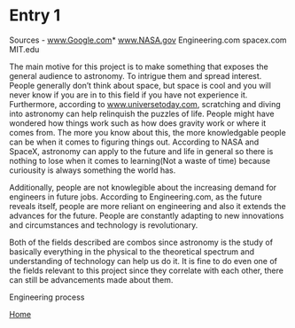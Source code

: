 # Entry 1
Sources -
www.Google.com*
www.NASA.gov
Engineering.com
spacex.com
MIT.edu

The main motive for this project is to make something that exposes the general audience to astronomy. To intrigue them and spread interest. People generally don’t think about space, but space is cool and you will never know if you are in to this field if you have not experience it. Furthermore, according to www.universetoday.com, scratching and diving into astronomy can help relinquish the puzzles of life. People might have wondered how things work such as how does gravity work or where it comes from. The more you know about this, the more knowledgable people can be when it comes to figuring things out. According to NASA and SpaceX, astronomy can apply to the future and life in general so there is nothing to lose when it comes to learning(Not a waste of time) because curiousity is always something the world has.

Additionally, people are not knowlegible about the increasing demand for engineers in future jobs. According to Engineering.com, as the future reveals itself, people are more reliant on engineering and also it extends the advances for the future. People are constantly adapting to new innovations and circumstances and technology is revolutionary.



Both of the fields described are combos since astronomy is the study of basically everything in the physical to the theoretical spectrum and understanding of technology can help us do it. It is fine to do even one of the fields relevant to this project since they correlate with each other, there can still be advancements made about them.

Engineering process



[Home](../README.md)
